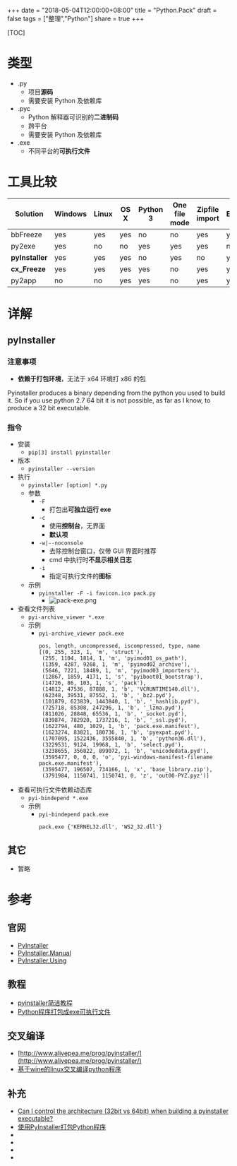 +++
date = "2018-05-04T12:00:00+08:00"
title = "Python.Pack"
draft = false
tags = ["整理","Python"]
share = true
+++

[TOC]

# 类型
- .py
	- 项目**源码**
	- 需要安装 Python 及依赖库
- .pyc
	- Python 解释器可识别的**二进制码**
	- 跨平台
	- 需要安装 Python 及依赖库
- .exe
	- 不同平台的**可执行文件**


# 工具比较
|     Solution    | Windows | Linux | OS X | Python 3 | One file mode | Zipfile import | Eggs | pkg_resources support |
|-----------------|---------|-------|------|----------|---------------|----------------|------|-----------------------|
| bbFreeze        | yes     | yes   | yes  | no       | no            | yes            | yes  | yes                   |
| py2exe          | yes     | no    | no   | yes      | yes           | yes            | no   | no                    |
| **pyInstaller** | yes     | yes   | yes  | no       | yes           | no             | yes  | no                    |
| **cx_Freeze**   | yes     | yes   | yes  | yes      | no            | yes            | yes  | no                    |
| py2app          | no      | no    | yes  | yes      | no            | yes            | yes  | yes                   |


# 详解
## pyInstaller

### 注意事项
- **依赖于打包环境**，无法于 x64 环境打 x86 的包
>
Pyinstaller produces a binary depending from the python you used to build it. 
So if you use python 2.7 64 bit it is not possible, as far as I know, to produce a 32 bit executable.

### 指令
- 安装
	- `pip[3] install pyinstaller`
- 版本
	- `pyinstaller --version`
- 执行
	- `pyinstaller [option] *.py`
	- 参数
		- `-F`
			- 打包出**可独立运行 exe**
		- `-c`
			- 使用**控制台**，无界面
			- **默认项**
		- `-w|--noconsole`
			- 去除控制台窗口，仅带 GUI 界面时推荐
			- cmd 中执行时**不显示相关日志**
		- `-i`
			- 指定可执行文件的**图标**
	- 示例
		- `pyinstaller -F -i favicon.ico pack.py`
			- ![pack-exe.png](http://otzm88f21.bkt.clouddn.com/3d05119a-51e4-4dd9-b015-dd230f4d11fd.png)
- 查看文件列表
	- `pyi-archive_viewer *.exe`
	- 示例
		- `pyi-archive_viewer pack.exe`
			```
			pos, length, uncompressed, iscompressed, type, name
			[(0, 255, 323, 1, 'm', 'struct'),
			 (255, 1104, 1814, 1, 'm', 'pyimod01_os_path'),
			 (1359, 4287, 9268, 1, 'm', 'pyimod02_archive'),
			 (5646, 7221, 18489, 1, 'm', 'pyimod03_importers'),
			 (12867, 1859, 4171, 1, 's', 'pyiboot01_bootstrap'),
			 (14726, 86, 103, 1, 's', 'pack'),
			 (14812, 47536, 87888, 1, 'b', 'VCRUNTIME140.dll'),
			 (62348, 39531, 87552, 1, 'b', '_bz2.pyd'),
			 (101879, 623839, 1443840, 1, 'b', '_hashlib.pyd'),
			 (725718, 85308, 247296, 1, 'b', '_lzma.pyd'),
			 (811026, 28848, 65536, 1, 'b', '_socket.pyd'),
			 (839874, 782920, 1737216, 1, 'b', '_ssl.pyd'),
			 (1622794, 480, 1029, 1, 'b', 'pack.exe.manifest'),
			 (1623274, 83821, 180736, 1, 'b', 'pyexpat.pyd'),
			 (1707095, 1522436, 3555840, 1, 'b', 'python36.dll'),
			 (3229531, 9124, 19968, 1, 'b', 'select.pyd'),
			 (3238655, 356822, 899072, 1, 'b', 'unicodedata.pyd'),
			 (3595477, 0, 0, 0, 'o', 'pyi-windows-manifest-filename pack.exe.manifest'),
			 (3595477, 196507, 734166, 1, 'x', 'base_library.zip'),
			 (3791984, 1150741, 1150741, 0, 'z', 'out00-PYZ.pyz')]
			 ```
- 查看可执行文件依赖动态库
	- `pyi-bindepend *.exe`
	- 示例
		- `pyi-bindepend pack.exe`
			```
			pack.exe {'KERNEL32.dll', 'WS2_32.dll'}
			```

## 其它
- 暂略


# 参考
## 官网
- [PyInstaller](https://www.pyinstaller.org/)
- [PyInstaller.Manual](https://pyinstaller.readthedocs.io/en/v3.3.1/)
- [PyInstaller.Using](http://pyinstaller.readthedocs.io/en/stable/usage.html)

## 教程
- [pyinstaller简洁教程](http://legendtkl.com/2015/11/06/pyinstaller/)
- [Python程序打包成exe可执行文件](http://blog.csdn.net/zengxiantao1994/article/details/76578421)

## 交叉编译
- [http://www.alivepea.me/prog/pyinstaller/](http://www.alivepea.me/prog/pyinstaller/)
- [基于wine的linux交叉编译python程序](http://haishenming.xyz/%E4%BB%A3%E7%A0%81%E7%9B%B8%E5%85%B3/2018/01/26/wine-python-to-exe/)

## 补充
- [Can I control the architecture (32bit vs 64bit) when building a pyinstaller executable?](https://stackoverflow.com/questions/7155866/can-i-control-the-architecture-32bit-vs-64bit-when-building-a-pyinstaller-exec)
- [使用PyInstaller打包Python程序](http://ju.outofmemory.cn/entry/137370)
- []()
- []()
- []()
- []()